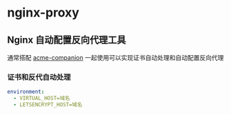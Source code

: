# nginx-proxy

## Nginx 自动配置反向代理工具

通常搭配 [acme-companion](../acme-companion) 一起使用可以实现证书自动处理和自动配置反向代理

### 证书和反代自动处理

```yml
environment:
  - VIRTUAL_HOST=域名
  - LETSENCRYPT_HOST=域名
```
